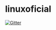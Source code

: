 # linuxoficial

[![Gitter](https://badges.gitter.im/Join%20Chat.svg)](https://gitter.im/davidxdxd77/linuxoficial?utm_source=badge&utm_medium=badge&utm_campaign=pr-badge&utm_content=badge)